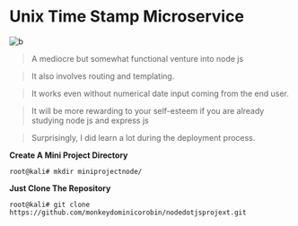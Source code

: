 Unix Time Stamp Microservice
============================
![b](https://cloud.githubusercontent.com/assets/11310584/26030694/82a63ed6-388c-11e7-9e3d-3dad0c0b9320.jpg)
>A mediocre but somewhat functional venture into node js

>It also involves routing and templating.

>It works even without numerical date input coming from the end user.

>It will be more rewarding to your self-esteem if you are already studying node js and express js

>Surprisingly, I did learn a lot during the deployment process.

**Create A Mini Project Directory**

```root@kali# mkdir miniprojectnode/```

**Just Clone The Repository**

```root@kali# git clone https://github.com/monkeydominicorobin/nodedotjsprojext.git```


